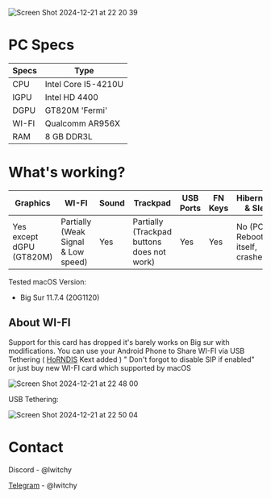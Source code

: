 
![Screen Shot 2024-12-21 at 22 20 39](https://github.com/user-attachments/assets/bda63465-bb7c-4e93-bb18-e1c6249fcd01)


# PC Specs

| Specs | Type | 
|--|--|
| CPU | Intel Core I5-4210U |
| IGPU |  Intel HD 4400 |
| DGPU | GT820M 'Fermi' |
| WI-FI | Qualcomm AR956X |
| RAM | 8 GB DDR3L |

# What's working?

|Graphics| WI-FI | Sound | Trackpad | USB Ports | FN Keys | Hibernation & Sleep | Web Camera |
|--|--|--|--|--|--|--|--|
|Yes except dGPU (GT820M)| Partially (Weak Signal & Low speed) | Yes | Partially (Trackpad buttons does not work) | Yes | Yes | No (PC Reboots itself, crashes) | Yes |

Tested macOS Version: 
* Big Sur 11.7.4 (20G1120)

## About WI-FI
Support for this card has dropped it's barely works on Big sur with modifications.
You can use your Android Phone to Share WI-FI via USB Tethering ( [HoRNDIS](https://github.com/jwise/HoRNDIS) Kext added ) " Don't forgot to disable SIP if enabled"
or just buy new WI-FI card which supported by macOS

![Screen Shot 2024-12-21 at 22 48 00](https://github.com/user-attachments/assets/e8cd58ce-5139-4eff-91e7-7b28b39a0d96)

USB Tethering:

![Screen Shot 2024-12-21 at 22 50 04](https://github.com/user-attachments/assets/6a27cb3b-5a36-4f2a-8c5e-e74e3bad75e5)

# Contact

Discord - @lwitchy

[Telegram](https://t.me/lwitchy) - @lwitchy


